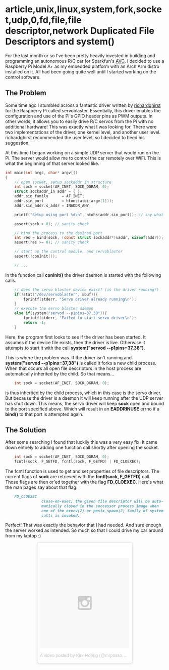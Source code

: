 article,unix,linux,system,fork,socket,udp,0,fd,file,file descriptor,network
Duplicated File Descriptors and system()
========================================


For the last month or so I've been pretty heavily invested in building
and programming an autonomous R/C car for Sparkfun's [AVC](http://avc.sparkfun.com).
I decided to use a Raspberry Pi Model A+ as my embedded platform with an
Arch Arm distro installed on it. All had been going quite well until I started
working on the control software.

The Problem
-----------
Some time ago I stumbled across a fantastic driver written by [richardghirst](https://github.com/richardghirst) for
the Raspberry Pi called servoblaster. Essentially, this driver enables the configuration and use of the Pi's GPIO
header pins as PWM outputs. In other words, it allows you to easily drive R/C servos from the Pi with no
additional hardware! This was exactly what I was looking for. There were two implementations of the driver, one
kernel level, and another user level. richardghirst recommended the user level, so I decided to heed his suggestion.

At this time I began working on a simple UDP server that would run on the Pi. The server would allow me to control the
car remotely over WiFi. This is what the beginning of that server looked like.

```C
int main(int argc, char* argv[])
{
	// open socket, setup sockaddr_in structure
	int sock = socket(AF_INET, SOCK_DGRAM, 0);
	struct sockaddr_in addr = { };
	addr.sin_family      = AF_INET;
	addr.sin_port        = htons(atoi(argv[1]));
	addr.sin_addr.s_addr = INADDR_ANY;

	printf("Setup using port %d\n", ntohs(addr.sin_port)); // say what port

	assert(sock > 0); // sanity check

	// bind the process to the desired port
	int res = bind(sock, (const struct sockaddr*)&addr, sizeof(addr));
	assert(res >= 0); // sanity check

	// start up the control module, and servoblaster
	assert(!conInit());

	// ...
```

In the function call __conInit()__ the driver daemon is started with the following calls.

```C
	// does the servo blaster device exist? (is the driver running?)
	if(!stat("/dev/servoblaster", &buf)){
		fprintf(stderr, "Servo driver already running\n");
	}
	// execute the servo blaster daemon
	else if(system("servod --p1pins=37,38")){
		fprintf(stderr, "Failed to start servo driver\n");
		return -1;
	}
```

Here, the program first looks to see if the driver has been started. It assumes if the device file exists, then the
driver is live. Otherwise it attempts to start it with the call __system("servod --p1pins=37,38")__.

This is where the problem was. If the driver isn't running and __system("servod --p1pins=37,38")__ is called it forks a new child process. When
that occurs all open file descriptors in the host process are automatically inherited by the child. So that means...

```C
	int sock = socket(AF_INET, SOCK_DGRAM, 0);
```

is thus inherited by the child process, which in this case is the servo driver. But because the driver is a daemon
it will keep running after the UDP server has shut down. This means, the servo driver will keep __sock__ open and bound
to the port specified above. Which will result in an __EADDRINUSE__ errno if a __bind()__ to that port is attempted again.

The Solution
------------

After some searching I found that luckily this was a very easy fix. It came down entirely to adding one function
call shortly after opening the socket.

```C
	int sock = socket(AF_INET, SOCK_DGRAM, 0);
	fcntl(sock, F_SETFD, fcntl(sock, F_GETFD) | FD_CLOEXEC);
```

The fcntl function is used to get and set properties of file descriptors. The current flags of __sock__ are retrieved
with the __fcntl(sock, F_GETFD)__ call. Those flags are then or'ed together with the flag __FD_CLOEXEC__. Here's what
the man pages say about that flag.

```Markdown
	FD_CLOEXEC   
				Close-on-exec; the given file descriptor will be auto-
				matically closed in the successor process image when
				one of the execv(2) or posix_spawn(2) family of system
				calls is invoked.

```

Perfect! That was exactly the behavior that I had needed. And sure enough the server worked as intended. So much so
that I could drive my car around from my laptop :)

<center>
<blockquote class="instagram-media" data-instgrm-version="6" style=" background:#FFF; border:0; border-radius:3px; box-shadow:0 0 1px 0 rgba(0,0,0,0.5),0 1px 10px 0 rgba(0,0,0,0.15); margin: 1px; max-width:300px; padding:0; width:99.375%; width:-webkit-calc(100% - 2px); width:calc(100% - 2px);"><div style="padding:8px;"> <div style=" background:#F8F8F8; line-height:0; margin-top:40px; padding:50.0% 0; text-align:center; width:100%;"> <div style=" background:url(data:image/png;base64,iVBORw0KGgoAAAANSUhEUgAAACwAAAAsCAMAAAApWqozAAAAGFBMVEUiIiI9PT0eHh4gIB4hIBkcHBwcHBwcHBydr+JQAAAACHRSTlMABA4YHyQsM5jtaMwAAADfSURBVDjL7ZVBEgMhCAQBAf//42xcNbpAqakcM0ftUmFAAIBE81IqBJdS3lS6zs3bIpB9WED3YYXFPmHRfT8sgyrCP1x8uEUxLMzNWElFOYCV6mHWWwMzdPEKHlhLw7NWJqkHc4uIZphavDzA2JPzUDsBZziNae2S6owH8xPmX8G7zzgKEOPUoYHvGz1TBCxMkd3kwNVbU0gKHkx+iZILf77IofhrY1nYFnB/lQPb79drWOyJVa/DAvg9B/rLB4cC+Nqgdz/TvBbBnr6GBReqn/nRmDgaQEej7WhonozjF+Y2I/fZou/qAAAAAElFTkSuQmCC); display:block; height:44px; margin:0 auto -44px; position:relative; top:-22px; width:44px;"></div></div><p style=" color:#c9c8cd; font-family:Arial,sans-serif; font-size:14px; line-height:17px; margin-bottom:0; margin-top:8px; overflow:hidden; padding:8px 0 7px; text-align:center; text-overflow:ellipsis; white-space:nowrap;"><a href="https://www.instagram.com/p/_01BFUHmvh/" style=" color:#c9c8cd; font-family:Arial,sans-serif; font-size:14px; font-style:normal; font-weight:normal; line-height:17px; text-decoration:none;" target="_blank">A video posted by Kirk Roerig (@mrpossoms)</a> on <time style=" font-family:Arial,sans-serif; font-size:14px; line-height:17px;" datetime="2015-12-28T06:28:38+00:00">Dec 27, 2015 at 10:28pm PST</time></p></div></blockquote>
</center>
<script async defer src="//platform.instagram.com/en_US/embeds.js"></script>
